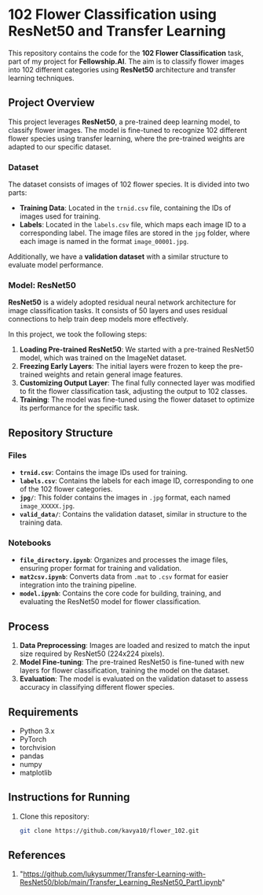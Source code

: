 # 102 Flower Classification using ResNet50 and Transfer Learning

This repository contains the code for the **102 Flower Classification** task, part of my project for **Fellowship.AI**. The aim is to classify flower images into 102 different categories using **ResNet50** architecture and transfer learning techniques.

## Project Overview

This project leverages **ResNet50**, a pre-trained deep learning model, to classify flower images. The model is fine-tuned to recognize 102 different flower species using transfer learning, where the pre-trained weights are adapted to our specific dataset.

### Dataset

The dataset consists of images of 102 flower species. It is divided into two parts:

- **Training Data**: Located in the `trnid.csv` file, containing the IDs of images used for training.
- **Labels**: Located in the `labels.csv` file, which maps each image ID to a corresponding label. The image files are stored in the `jpg` folder, where each image is named in the format `image_00001.jpg`.

Additionally, we have a **validation dataset** with a similar structure to evaluate model performance.

### Model: ResNet50

**ResNet50** is a widely adopted residual neural network architecture for image classification tasks. It consists of 50 layers and uses residual connections to help train deep models more effectively.

In this project, we took the following steps:

1. **Loading Pre-trained ResNet50**: We started with a pre-trained ResNet50 model, which was trained on the ImageNet dataset.
2. **Freezing Early Layers**: The initial layers were frozen to keep the pre-trained weights and retain general image features.
3. **Customizing Output Layer**: The final fully connected layer was modified to fit the flower classification task, adjusting the output to 102 classes.
4. **Training**: The model was fine-tuned using the flower dataset to optimize its performance for the specific task.

## Repository Structure

### Files

- **`trnid.csv`**: Contains the image IDs used for training.
- **`labels.csv`**: Contains the labels for each image ID, corresponding to one of the 102 flower categories.
- **`jpg/`**: This folder contains the images in `.jpg` format, each named `image_XXXXX.jpg`.
- **`valid_data/`**: Contains the validation dataset, similar in structure to the training data.

### Notebooks

- **`file_directory.ipynb`**: Organizes and processes the image files, ensuring proper format for training and validation.
- **`mat2csv.ipynb`**: Converts data from `.mat` to `.csv` format for easier integration into the training pipeline.
- **`model.ipynb`**: Contains the core code for building, training, and evaluating the ResNet50 model for flower classification.

## Process

1. **Data Preprocessing**: Images are loaded and resized to match the input size required by ResNet50 (224x224 pixels).
2. **Model Fine-tuning**: The pre-trained ResNet50 is fine-tuned with new layers for flower classification, training the model on the dataset.
3. **Evaluation**: The model is evaluated on the validation dataset to assess accuracy in classifying different flower species.

## Requirements

- Python 3.x
- PyTorch
- torchvision
- pandas
- numpy
- matplotlib

## Instructions for Running

1. Clone this repository:
   ```bash
   git clone https://github.com/kavya10/flower_102.git

## References

1. "https://github.com/lukysummer/Transfer-Learning-with-ResNet50/blob/main/Transfer_Learning_ResNet50_Part1.ipynb"
